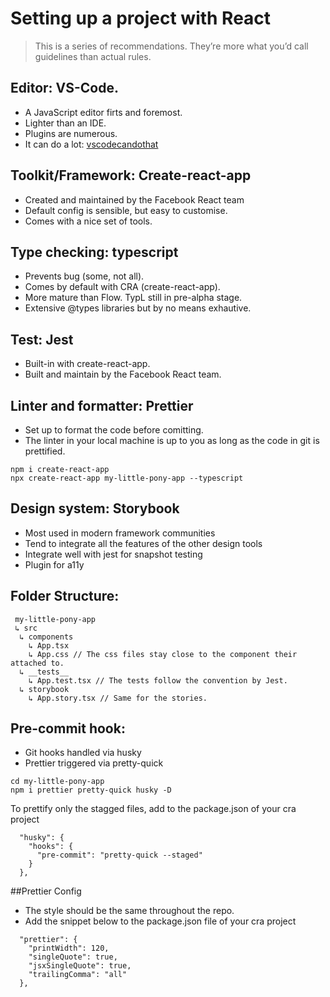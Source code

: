 # Setting up a project with React

> This is a series of recommendations. They’re more what you’d call guidelines than actual rules.

## Editor: VS-Code.

* A JavaScript editor firts and foremost.
* Lighter than an IDE.
* Plugins are numerous.
* It can do a lot: [vscodecandothat](https://vscodecandothat.com/)

## Toolkit/Framework: Create-react-app

* Created and maintained by the Facebook React team
* Default config is sensible, but easy to customise.
* Comes with a nice set of tools.

## Type checking: typescript

* Prevents bug (some, not all).
* Comes by default with CRA (create-react-app).
* More mature than Flow. TypL still in pre-alpha stage.
* Extensive @types libraries but by no means exhautive.

## Test: Jest

* Built-in with create-react-app.
* Built and maintain by the Facebook React team.

## Linter and formatter: Prettier

* Set up to format the code before comitting.
* The linter in your local machine is up to you as long as the code in git is prettified.

```
npm i create-react-app
npx create-react-app my-little-pony-app --typescript
```

## Design system: Storybook

  * Most used in modern framework communities
  * Tend to integrate all the features of the other design tools
  * Integrate well with jest for snapshot testing
  * Plugin for a11y

## Folder Structure:

```
 my-little-pony-app
 ↳ src
  ↳ components
    ↳ App.tsx
    ↳ App.css // The css files stay close to the component their attached to.
  ↳ __tests__
    ↳ App.test.tsx // The tests follow the convention by Jest.
  ↳ storybook
    ↳ App.story.tsx // Same for the stories.

```

## Pre-commit hook:

* Git hooks handled via husky
* Prettier triggered via pretty-quick

```
cd my-little-pony-app
npm i prettier pretty-quick husky -D
```

To prettify only the stagged files, add to the package.json of your cra project

```
  "husky": {
    "hooks": {
      "pre-commit": "pretty-quick --staged"
    }
  },
```

##Prettier Config

* The style should be the same throughout the repo.
* Add the snippet below to the package.json file of your cra project

```
  "prettier": {
    "printWidth": 120,
    "singleQuote": true,
    "jsxSingleQuote": true,
    "trailingComma": "all"
  },
```
